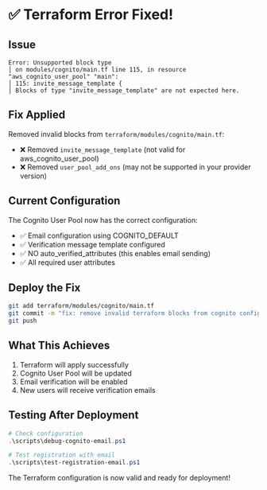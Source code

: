 # ✅ Terraform Error Fixed!

## Issue
```
Error: Unsupported block type
│ on modules/cognito/main.tf line 115, in resource "aws_cognito_user_pool" "main":
│ 115: invite_message_template {
│ Blocks of type "invite_message_template" are not expected here.
```

## Fix Applied
Removed invalid blocks from `terraform/modules/cognito/main.tf`:
- ❌ Removed `invite_message_template` (not valid for aws_cognito_user_pool)
- ❌ Removed `user_pool_add_ons` (may not be supported in your provider version)

## Current Configuration
The Cognito User Pool now has the correct configuration:
- ✅ Email configuration using COGNITO_DEFAULT
- ✅ Verification message template configured
- ✅ NO auto_verified_attributes (this enables email sending)
- ✅ All required user attributes

## Deploy the Fix
```bash
git add terraform/modules/cognito/main.tf
git commit -m "fix: remove invalid terraform blocks from cognito configuration"
git push
```

## What This Achieves
1. Terraform will apply successfully
2. Cognito User Pool will be updated
3. Email verification will be enabled
4. New users will receive verification emails

## Testing After Deployment
```powershell
# Check configuration
.\scripts\debug-cognito-email.ps1

# Test registration with email
.\scripts\test-registration-email.ps1
```

The Terraform configuration is now valid and ready for deployment!
